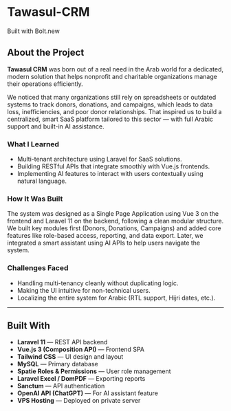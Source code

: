 # Tawasul-CRM
Built with Bolt.new

## About the Project

**Tawasul CRM** was born out of a real need in the Arab world for a dedicated, modern solution that helps nonprofit and charitable organizations manage their operations efficiently.

We noticed that many organizations still rely on spreadsheets or outdated systems to track donors, donations, and campaigns, which leads to data loss, inefficiencies, and poor donor relationships. That inspired us to build a centralized, smart SaaS platform tailored to this sector — with full Arabic support and built-in AI assistance.

### What I Learned
- Multi-tenant architecture using Laravel for SaaS solutions.
- Building RESTful APIs that integrate smoothly with Vue.js frontends.
- Implementing AI features to interact with users contextually using natural language.

### How It Was Built
The system was designed as a Single Page Application using Vue 3 on the frontend and Laravel 11 on the backend, following a clean modular structure. We built key modules first (Donors, Donations, Campaigns) and added core features like role-based access, reporting, and data export. Later, we integrated a smart assistant using AI APIs to help users navigate the system.

### Challenges Faced
- Handling multi-tenancy cleanly without duplicating logic.
- Making the UI intuitive for non-technical users.
- Localizing the entire system for Arabic (RTL support, Hijri dates, etc.).

------

## Built With

- **Laravel 11** — REST API backend
- **Vue.js 3 (Composition API)** — Frontend SPA
- **Tailwind CSS** — UI design and layout
- **MySQL** — Primary database
- **Spatie Roles & Permissions** — User role management
- **Laravel Excel / DomPDF** — Exporting reports
- **Sanctum** — API authentication
- **OpenAI API (ChatGPT)** — For AI assistant feature
- **VPS Hosting** — Deployed on private server
